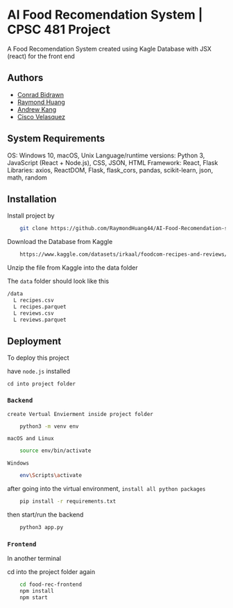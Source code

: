 
# AI Food Recomendation System | CPSC 481 Project

A Food Recomendation System created using Kagle Database with JSX (react) for the front end



## Authors

- [Conrad Bidrawn](https://www.github.com/ConradBdwn)
- [Raymond Huang](https://www.github.com/RaymondHuang44)
- [Andrew Kang](https://github.com/akangzork)
- [Cisco Velasquez](https://www.github.com/ciscovelasquez)


## System Requirements

OS: Windows 10, macOS, Unix
Language/runtime versions: Python 3, JavaScript (React + Node.js), CSS, JSON, HTML
Framework: React, Flask
Libraries: axios, ReactDOM, Flask, flask_cors, pandas, scikit-learn, json, math, random

## Installation

Install project by
```bash
    git clone https://github.com/RaymondHuang44/AI-Food-Recomendation-system-CPSC-481-Project.git
```

Download the Database from Kaggle
```bash
    https://www.kaggle.com/datasets/irkaal/foodcom-recipes-and-reviews/data
```
Unzip the file from Kaggle into the data folder

The `data` folder should look like this

```bash
/data
  L recipes.csv
  L recipes.parquet
  L reviews.csv
  L reviews.parquet
```
    
## Deployment

To deploy this project

have `node.js` installed 

`cd into project folder`

### `Backend`

`create Vertual Envierment inside project folder`
```bash
    python3 -m venv env
```

`macOS and Linux`
```bash
    source env/bin/activate
```

`Windows`
```bash
    env\Scripts\activate
```

after going into the virtual environment, `install all python packages`
```bash
    pip install -r requirements.txt
```

then start/run the backend
```bash
    python3 app.py
```


### `Frontend`

In another terminal

cd into the project folder again

```bash
    cd food-rec-frontend
    npm install
    npm start
```

